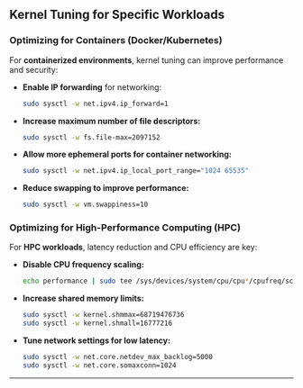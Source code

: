 
## **Kernel Tuning for Specific Workloads**

### **Optimizing for Containers (Docker/Kubernetes)**
For **containerized environments**, kernel tuning can improve performance and security:
- **Enable IP forwarding** for networking:
  ```bash
  sudo sysctl -w net.ipv4.ip_forward=1
  ```
- **Increase maximum number of file descriptors:**
  ```bash
  sudo sysctl -w fs.file-max=2097152
  ```
- **Allow more ephemeral ports for container networking:**
  ```bash
  sudo sysctl -w net.ipv4.ip_local_port_range="1024 65535"
  ```
- **Reduce swapping to improve performance:**
  ```bash
  sudo sysctl -w vm.swappiness=10
  ```

### **Optimizing for High-Performance Computing (HPC)**
For **HPC workloads**, latency reduction and CPU efficiency are key:
- **Disable CPU frequency scaling:**
  ```bash
  echo performance | sudo tee /sys/devices/system/cpu/cpu*/cpufreq/scaling_governor
  ```
- **Increase shared memory limits:**
  ```bash
  sudo sysctl -w kernel.shmmax=68719476736
  sudo sysctl -w kernel.shmall=16777216
  ```
- **Tune network settings for low latency:**
  ```bash
  sudo sysctl -w net.core.netdev_max_backlog=5000
  sudo sysctl -w net.core.somaxconn=1024
  ```

---
